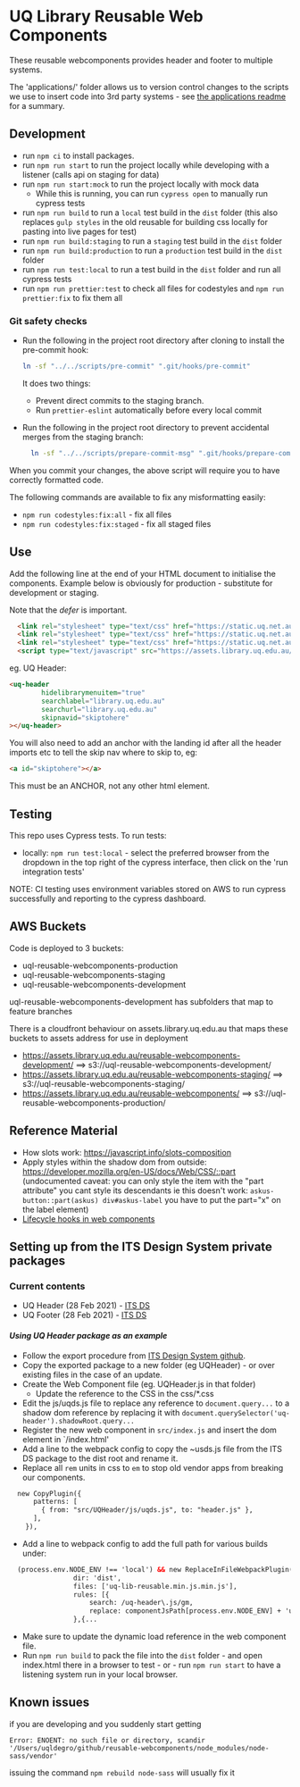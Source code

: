 # UQ Library Reusable Web Components

These reusable webcomponents provides header and footer to multiple systems.

The 'applications/' folder allows us to version control changes to the scripts we use to insert code into 3rd party systems - see [the applications readme](applications/readme.md) for a summary.
  
## Development

- run `npm ci` to install packages.
- run `npm run start` to run the project locally while developing with a listener (calls api on staging for data)
- run `npm run start:mock` to run the project locally with mock data
  - While this is running, you can run `cypress open` to manually run cypress tests
- run `npm run build` to run a `local` test build in the `dist` folder (this also replaces `gulp styles` in the old reusable for building css locally for pasting into live pages for test)
- run `npm run build:staging` to run a `staging` test build in the `dist` folder
- run `npm run build:production` to run a `production` test build in the `dist` folder
- run `npm run test:local` to run a test build in the `dist` folder and run all cypress tests
- run `npm run prettier:test` to check all files for codestyles and `npm run prettier:fix` to fix them all

### Git safety checks

- Run the following in the project root directory after cloning to install the pre-commit hook:

  ```sh
  ln -sf "../../scripts/pre-commit" ".git/hooks/pre-commit"
  ```

  It does two things:

  - Prevent direct commits to the staging branch.
  - Run `prettier-eslint` automatically before every local commit

- Run the following in the project root directory to prevent accidental merges from the staging branch:

  ```sh
    ln -sf "../../scripts/prepare-commit-msg" ".git/hooks/prepare-commit-msg"
  ```

When you commit your changes, the above script will require you to have correctly formatted code.

The following commands are available to fix any misformatting easily:

- `npm run codestyles:fix:all` - fix all files
- `npm run codestyles:fix:staged` - fix all staged files

## Use

Add the following line at the end of your HTML document to initialise the components. Example below is obviously for production - substitute for development or staging.

Note that the _defer_ is important.

```html
  <link rel="stylesheet" type="text/css" href="https://static.uq.net.au/v6/fonts/Roboto/roboto.css" />
  <link rel="stylesheet" type="text/css" href="https://static.uq.net.au/v9/fonts/Merriweather/merriweather.css" />
  <link rel="stylesheet" type="text/css" href="https://static.uq.net.au/v13/fonts/Montserrat/montserrat.css">
  <script type="text/javascript" src="https://assets.library.uq.edu.au/reusable-webcomponents/uq-lib-reusable.min.js" defer></script>
```

eg. UQ Header:

```html
<uq-header
        hidelibrarymenuitem="true"
        searchlabel="library.uq.edu.au"
        searchurl="library.uq.edu.au"
        skipnavid="skiptohere"
></uq-header>
```

You will also need to add an anchor with the landing id after all the header imports etc to tell the skip nav where to skip to, eg:

```html
<a id="skiptohere"></a>
```

This must be an ANCHOR, not any other html element.

## Testing

This repo uses Cypress tests. To run tests:

- locally: `npm run test:local` - select the preferred browser from the dropdown in the top right of the cypress interface, then click on the 'run integration tests'

NOTE: CI testing uses environment variables stored on AWS to run cypress successfully and reporting to the cypress dashboard.

## AWS Buckets

Code is deployed to 3 buckets:

- uql-reusable-webcomponents-production
- uql-reusable-webcomponents-staging
- uql-reusable-webcomponents-development

uql-reusable-webcomponents-development has subfolders that map to feature branches

There is a cloudfront behaviour on assets.library.uq.edu.au that maps these buckets to assets address for use in deployment

- <https://assets.library.uq.edu.au/reusable-webcomponents-development/>  ==> s3://uql-reusable-webcomponents-development/
- <https://assets.library.uq.edu.au/reusable-webcomponents-staging/>      ==> s3://uql-reusable-webcomponents-staging/
- <https://assets.library.uq.edu.au/reusable-webcomponents/>              ==> s3://uql-reusable-webcomponents-production/

## Reference Material

- How slots work: <https://javascript.info/slots-composition>
- Apply styles within the shadow dom from outside: <https://developer.mozilla.org/en-US/docs/Web/CSS/::part> (undocumented caveat: you can only style the item with the "part attribute" you cant style its descendants ie this doesn't work: `askus-button::part(askus) div#askus-label` you have to put the part="x" on the label element)
- [Lifecycle hooks in web components](https://ultimatecourses.com/blog/lifecycle-hooks-in-web-components)

## Setting up from the ITS Design System private packages

### Current contents

- UQ Header (28 Feb 2021) - [ITS DS](https://design-system.uq.edu.au/?path=/docs/components-header--header)
- UQ Footer (28 Feb 2021) - [ITS DS](https://design-system.uq.edu.au/?path=/docs/components-footer--footer)

#### _Using UQ Header package as an example_

- Follow the export procedure from [ITS Design System github](https://github.com/uq-its-ss/design-system/blob/master/packages/private-design-output/README.md).
- Copy the exported package to a new folder (eg UQHeader) - or over existing files in the case of an update.
- Create the Web Component file (eg. UQHeader.js in that folder)
  - Update the reference to the CSS in the css/*.css
- Edit the js/uqds.js file to replace any reference to `document.query...` to a shadow dom reference by replacing it with `document.querySelector('uq-header').shadowRoot.query...`
- Register the new web component in `src/index.js` and insert the dom element in `/index.html'
- Add a line to the webpack config to copy the ~usds.js file from the ITS DS package to the dist root and rename it.
- Replace all `rem` units in css to `em` to stop old vendor apps from breaking our components.

```html
  new CopyPlugin({
      patterns: [
        { from: "src/UQHeader/js/uqds.js", to: "header.js" },
      ],
    }),
```

- Add a line to webpack config to add the full path for various builds under:

```html
  (process.env.NODE_ENV !== 'local') && new ReplaceInFileWebpackPlugin([{
                dir: 'dist',
                files: ['uq-lib-reusable.min.js.min.js'],
                rules: [{
                    search: /uq-header\.js/gm,
                    replace: componentJsPath[process.env.NODE_ENV] + 'uq-header.js',
                },{...
```

- Make sure to update the dynamic load reference in the web component file.
- Run `npm run build` to pack the file into the `dist` folder - and open index.html there in a browser to test - or - run `npm run start` to have a listening system run in your local browser.

## Known issues

if you are developing and you suddenly start getting

`Error: ENOENT: no such file or directory, scandir '/Users/uqldegro/github/reusable-webcomponents/node_modules/node-sass/vendor'`

issuing the command `npm rebuild node-sass` will usually fix it
